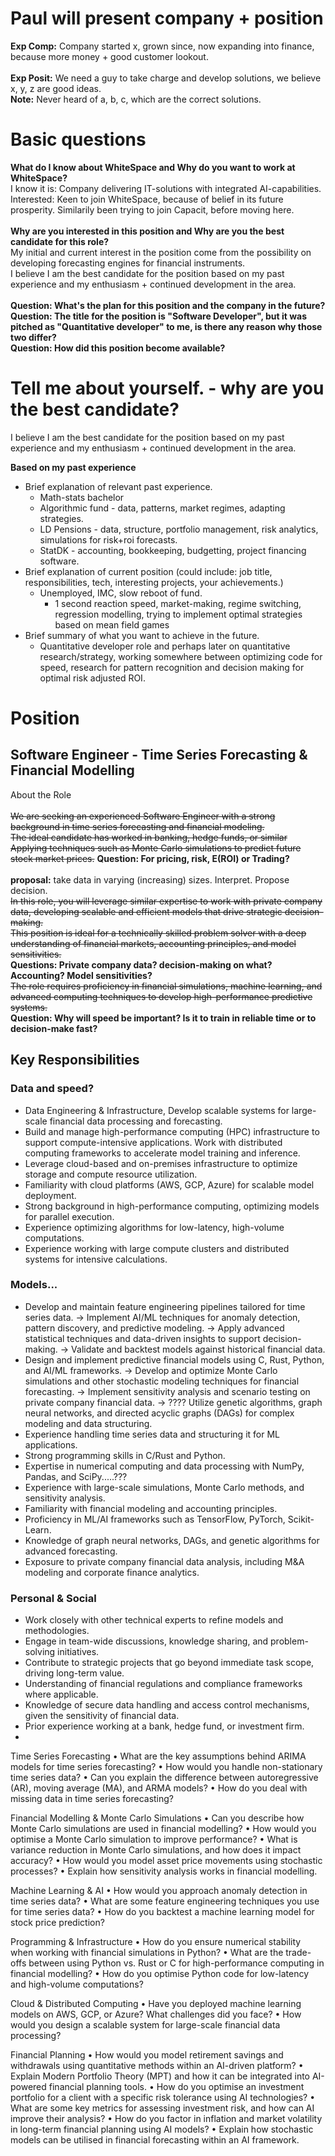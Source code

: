 # Paul will present company + position
**Exp Comp:** Company started x, grown since, now expanding into finance, because more money + good customer lookout.\
<br>
**Exp Posit:** We need a guy to take charge and develop solutions, we believe x, y, z are good ideas.\
**Note:** Never heard of a, b, c, which are the correct solutions.



# Basic questions
**What do I know about WhiteSpace and Why do you want to work at WhiteSpace?**\
I know it is: Company delivering IT-solutions with integrated AI-capabilities.
Interested: Keen to join WhiteSpace, because of belief in its future prosperity. Similarily been trying to join Capacit, before moving here.
<br>
<br>
**Why are you interested in this position and Why are you the best candidate for this role?** \
My initial and current interest in the position come from the possibility on developing forecasting engines for financial instruments.\
I believe I am the best candidate for the position based on my past experience and my enthusiasm + continued development in the area.
<br>
<br>
**Question: What's the plan for this position and the company in the future?**\
**Question: The title for the position is "Software Developer", but it was pitched as "Quantitative developer" to me, is there any reason why those two differ?**\
**Question: How did this position become available?**

# Tell me about yourself. - why are you the best candidate?
I believe I am the best candidate for the position based on my past experience and my enthusiasm + continued development in the area.

**Based on my past experience**
- Brief explanation of relevant past experience.
  - Math-stats bachelor
  - Algorithmic fund - data, patterns, market regimes, adapting strategies.
  - LD Pensions - data, structure, portfolio management, risk analytics, simulations for risk+roi forecasts.
  - StatDK - accounting, bookkeeping, budgetting, project financing software.
- Brief explanation of current position (could include: job title, responsibilities, tech, interesting projects, your achievements.)
  - Unemployed, IMC, slow reboot of fund.
    - 1 second reaction speed, market-making, regime switching, regression modelling, trying to implement optimal strategies based on mean field games
- Brief summary of what you want to achieve in the future.
  - Quantitative developer role and perhaps later on quantitative research/strategy, working somewhere between optimizing code for speed, research for pattern recognition and decision making for optimal risk adjusted ROI.


# Position

## Software Engineer - Time Series Forecasting & Financial Modelling 
About the Role  
<br>
~~We are seeking an experienced Software Engineer with a strong background in time series forecasting and financial modeling.~~\
~~The ideal candidate has worked in banking, hedge funds, or similar~~\
~~Applying techniques such as Monte Carlo simulations to predict future stock market prices.~~ **Question: For pricing, risk, E(ROI) or Trading?**\
<br>
**proposal:** take data in varying (increasing) sizes. Interpret. Propose decision.\
~~In this role, you will leverage similar expertise to work with private company data, developing scalable and efficient models that drive strategic decision-making.~~ \
~~This position is ideal for a technically skilled problem solver with a deep understanding of financial markets, accounting principles, and model sensitivities.~~\
**Questions: Private company data? decision-making on what? Accounting? Model sensitivities?**\
~~The role requires proficiency in financial simulations, machine learning, and advanced computing techniques to develop high-performance predictive systems.~~\
**Question: Why will speed be important? Is it to train in reliable time or to decision-make fast?**
<br>
## Key Responsibilities  

### Data and speed? 
- Data Engineering & Infrastructure, Develop scalable systems for large-scale financial data processing and forecasting. 
- Build and manage high-performance computing (HPC) infrastructure to support compute-intensive applications. Work with distributed computing frameworks to accelerate model training and inference.
- Leverage cloud-based and on-premises infrastructure to optimize storage and compute resource utilization.
- Familiarity with cloud platforms (AWS, GCP, Azure) for scalable model deployment.
- Strong background in high-performance computing, optimizing models for parallel execution.
- Experience optimizing algorithms for low-latency, high-volume computations.
- Experience working with large compute clusters and distributed systems for intensive calculations.



### Models...
- Develop and maintain feature engineering pipelines tailored for time series data. -> Implement AI/ML techniques for anomaly detection, pattern discovery, and predictive modeling. -> Apply advanced statistical techniques and data-driven insights to support decision-making. -> Validate and backtest models against historical financial data.   
- Design and implement predictive financial models using C, Rust, Python, and AI/ML frameworks. -> Develop and optimize Monte Carlo simulations and other stochastic modeling techniques for financial forecasting. -> Implement sensitivity analysis and scenario testing on private company financial data. -> ???? Utilize genetic algorithms, graph neural networks, and directed acyclic graphs (DAGs) for complex modeling and data structuring.
- Experience handling time series data and structuring it for ML applications.
- Strong programming skills in C/Rust and Python.
- Expertise in numerical computing and data processing with NumPy, Pandas, and SciPy.....???
- Experience with large-scale simulations, Monte Carlo methods, and sensitivity analysis.
- Familiarity with financial modeling and accounting principles.
- Proficiency in ML/AI frameworks such as TensorFlow, PyTorch, Scikit-Learn.
- Knowledge of graph neural networks, DAGs, and genetic algorithms for advanced forecasting.
- Exposure to private company financial data analysis, including M&A modeling and corporate finance analytics.

### Personal & Social
- Work closely with other technical experts to refine models and methodologies.
- Engage in team-wide discussions, knowledge sharing, and problem-solving initiatives.
- Contribute to strategic projects that go beyond immediate task scope, driving long-term value.
- Understanding of financial regulations and compliance frameworks where applicable.
- Knowledge of secure data handling and access control mechanisms, given the sensitivity of financial data.
- Prior experience working at a bank, hedge fund, or investment firm.
- 
 



Time Series Forecasting
•	What are the key assumptions behind ARIMA models for time series forecasting?
•	How would you handle non-stationary time series data?
•	Can you explain the difference between autoregressive (AR), moving average (MA), and ARMA models?
•	How do you deal with missing data in time series forecasting?
 
Financial Modelling & Monte Carlo Simulations
•	Can you describe how Monte Carlo simulations are used in financial modelling?
•	How would you optimise a Monte Carlo simulation to improve performance?
•	What is variance reduction in Monte Carlo simulations, and how does it impact accuracy?
•	How would you model asset price movements using stochastic processes?
•	Explain how sensitivity analysis works in financial modelling.
 
Machine Learning & AI
•	How would you approach anomaly detection in time series data?
•	What are some feature engineering techniques you use for time series data?
•	How do you backtest a machine learning model for stock price prediction?
 
Programming & Infrastructure
•	How do you ensure numerical stability when working with financial simulations in Python?
•	What are the trade-offs between using Python vs. Rust or C for high-performance computing in financial modelling?
•	How do you optimise Python code for low-latency and high-volume computations?
 
Cloud & Distributed Computing
•	Have you deployed machine learning models on AWS, GCP, or Azure? What challenges did you face?
•	How would you design a scalable system for large-scale financial data processing?

Financial Planning
•	How would you model retirement savings and withdrawals using quantitative methods within an AI-driven platform?
•	Explain Modern Portfolio Theory (MPT) and how it can be integrated into AI-powered financial planning tools.
•	How do you optimise an investment portfolio for a client with a specific risk tolerance using AI technologies?
•	What are some key metrics for assessing investment risk, and how can AI improve their analysis?
•	How do you factor in inflation and market volatility in long-term financial planning using AI models?
•	Explain how stochastic models can be utilised in financial forecasting within an AI framework.

